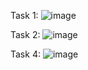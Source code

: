 Task 1: ![image](https://github.com/Yesaullah/PfFall23/assets/142867724/b7ce93de-022e-4ed8-a994-5e5978d4230b)

Task 2: ![image](https://github.com/Yesaullah/PfFall23/assets/142867724/b594f781-04d3-4974-99b9-64094c0fccd5)

Task 4: ![image](https://github.com/Yesaullah/PfFall23/assets/142867724/cd1f79d0-5f68-42fb-8deb-1a6c3c443efa)
